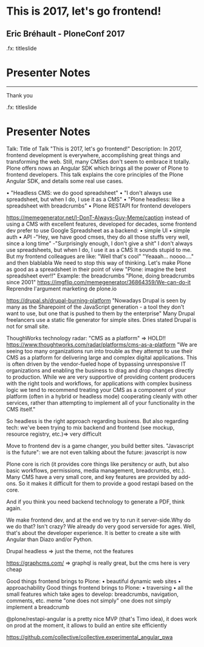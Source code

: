 # This is 2017, let's go frontend!

## Eric Bréhault - PloneConf 2017

.fx: titleslide

# Presenter Notes

--------------------------------------------------------------------------------

Thank you

.fx: titleslide

# Presenter Notes

Talk: Title of Talk "This is 2017, let's go frontend!"
Description: In 2017, frontend development is everywhere, accomplishing great things and transforming the web. Still, many CMSes don't seem to embrace it totally. Plone offers nows an Angular SDK which brings all the power of Plone to frontend developers. This talk explains the core principles of the Plone Angular SDK, and details some real use cases.


• "Headless CMS: we do good spreadsheet"
• "I don't always use spreadsheet, but when I do, I use it as a CMS"
• "Plone headless: like a spreadsheet with breadcrumbs"
• Plone RESTAPI for frontend developers

https://memegenerator.net/I-DonT-Always-Guy-Meme/caption
instead of using a CMS with excellent features, developed for decades, some frontend dev prefer to use Google Spreadsheet as a backend:
• simple UI
• simple auth
• API
-"Hey, we have good cmses, they do all those stuffs very well, since a long time"
-"Surprisingly enough, I don't give a shit"
I don't always use spreadsheets, but when I do, I use it as a CMS
It sounds stupid to me. But my frontend colleagues are like: "Well that's cool"
"Yeaaah... noooo...."
and then blablabla
We need to stop this way of thinking.
Let's make Plone as good as a spreadsheet in their point of view
"Plone: imagine the best spreadsheet ever!!"
Example: the breadcrumbs "Plone, doing breadcrumbs since 2001" https://imgflip.com/memegenerator/36864359/We-can-do-it
Reprendre l'argument marketing de plone.io

https://drupal.sh/drupal-burning-platform
"Nowadays Drupal is seen by many as the Sharepoint of the JavaScript generation - a tool they don't want to use, but one that is pushed to them by the enterprise"
Many Drupal freelancers use a static file generator for simple sites.
Dries stated Drupal is not for small site.

ThoughWorks technology radar: "CMS as a platform" => HOLD!! https://www.thoughtworks.com/radar/platforms/cms-as-a-platform
"We are seeing too many organizations run into trouble as they attempt to use their CMS as a platform for delivering large and complex digital applications. This is often driven by the vendor-fueled hope of bypassing unresponsive IT organizations and enabling the business to drag and drop changes directly to production. While we are very supportive of providing content producers with the right tools and workflows, for applications with complex business logic we tend to recommend treating your CMS as a component of your platform (often in a hybrid or headless mode) cooperating cleanly with other services, rather than attempting to implement all of your functionality in the CMS itself."

So headless is the right approach regarding business. But also regarding tech: we've been trying to mix backend and frontend (see mockup, resource registry, etc.)=> very difficult

Move to frontend dev is a game changer, you build better sites.
"Javascript is the future": we are not even talking about the future: javascript is now

Plone core is rich (it provides core things like persitency or auth, but also basic workflows, permissions, media management, breadcrumbs, etc.). Many CMS have a very small core, and key features are provided by add-ons. So it makes it difficult for them to provide a good restapi based on the core.

And if you think you need backend technology to generate a PDF, think again.

We make frontend dev, and at the end we try to run it server-side.Why do we do that? Isn't crazy? We already do very good serverside for ages. Well, that's about the developer experience. It is better to create a site with Angular than Diazo and/or Python.

Drupal headless => just the theme, not the features

https://graphcms.com/ => graphql is really great, but the cms here is very cheap

Good things frontend brings to Plone:
• beautiful dynamic web sites
• approachability
Good things frontend brings to Plone:
• traversing
• all the small features which take ages to develop: breadcrumbs, navigation, comments, etc.
meme "one does not simply" one does not simply implement a breadcrumb

@plone/restapi-angular is a pretty nice MVP (that's Timo idea), it does work on prod at the moment, it allows to build an entire site efficiently

https://github.com/collective/collective.experimental_angular_pwa